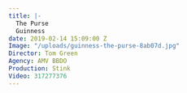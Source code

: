 ```yaml
---
title: |-
  The Purse
  Guinness
date: 2019-02-14 15:09:00 Z
Image: "/uploads/guinness-the-purse-8ab07d.jpg"
Director: Tom Green
Agency: AMV BBDO
Production: Stink
Video: 317277376
---
```


